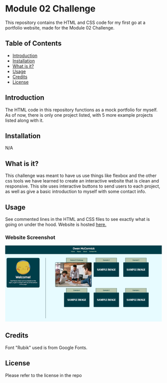# Module 02 Challenge

This repository contains the HTML and CSS code for my first go at a portfolio website, made for the Module 02 Challenge.

## Table of Contents

- [Introduction](#introduction)
- [Installation](#installation)
- [What is it?](#what-is-it?)
- [Usage](#usage)
- [Credits](#credits)
- [License](#license)

## Introduction

The HTML code in this repository functions as a mock portfolio for myself. As of now, there is only one project listed, with 5 more example projects listed along with it. 

## Installation

N/A

## What is it?

This challenge was meant to have us use things like flexbox and the other css tools we have learned to create an interactive website that is clean and responsive. This site
uses interactive buttons to send users to each project, as well as give a basic introduction to myself with some contact info.

## Usage

See commented lines in the HTML and CSS files to see exactly what is going on under the hood. Website is hosted [here.](https://nephh.github.io/portfolio-template)

### Website Screenshot

![screenshot](./assets/images/screenshot.png "website screenshot")

## Credits

Font "Rubik" used is from Google Fonts.

## License

Please refer to the license in the repo
